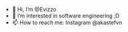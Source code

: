 - 👋 Hi, I’m @Evizzo
- 👀 I’m interested in software engineering ;D
- 📫 How to reach me: Instagram @akastefvn
